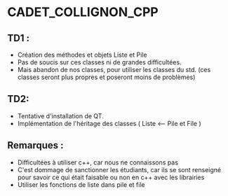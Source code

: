 # CADET_COLLIGNON_CPP

## TD1 :
* Création des méthodes et objets Liste et Pile
* Pas de soucis sur ces classes ni de grandes difficultées.
* Mais abandon de nos classes, pour utiliser les classes du std. (ces classes seront plus propres et poseront moins de problèmes)

## TD2:
* Tentative d'installation de QT.
* Implémentation de l'héritage des classes  ( Liste <-- Pile et File )


## Remarques :
* Difficultées à utiliser c++, car nous ne connaissons pas
* C'est dommage de sanctionner les étudiants, car ils se sont renseigné pour savoir ce qui était faisable ou non en c++ avec les librairies
* Utiliser les fonctions de liste dans pile et file
